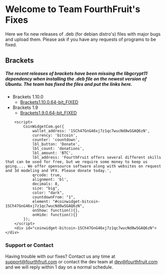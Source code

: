 # Welcome to Team FourthFruit's Fixes

Here we fix new releases of .deb (for debian distro's) files with major bugs and upload them. Please ask if you have any requests of programs to be fixed.
## Brackets
##### The recent releases of brackets have been missing the libgcrypt11 dependency when installing the .deb file on the newest version of Ubuntu. The team has fixed the files and put the links here.
* Brackets 1.10.0
  * [Brackets1.10.0.64-bit_FIXED](https://mega.nz/#!syJCFAbS!Gqcq42FHGVsjMa7no3UBERwtNEyue045FcRfdJ6q15o)
* Brackets 1.9
  * [Brackets1.9.0.64-bit_FIXED](https://mega.nz/#!U3I0gRpY!9oJQ7E6Npz-3IK3mCrf1pKxM3lKybXLUq-c6QdWTuN4)


<script src="//blockr.io/js_external/coinwidget/coin.js"></script>
		<script>
			CoinWidgetCom.go({
				wallet_address: '1SCh47GnG46xj7z1qc7wucNd8wSGAQ6zN',
				currency: 'bitcoin',
				counter: 'countdown',
				lbl_button: 'Donate',
				lbl_count: 'donations',
				lbl_amount: 'BTC',
				lbl_address: 'FourthFruit offers several different skills that can be used for free, but we require some money to keep us going.... We offer opensource software along with websites on request and 3d modeling and VFX. Please donate today.',
				qrcode: true,
				alignment: 'bl',
				decimals: 8,
				size: "big",
				color: "dark",
				countdownFrom: "1",
				element: "#coinwidget-bitcoin-1SCh47GnG46xj7z1qc7wucNd8wSGAQ6zN",
				onShow: function(){},
				onHide: function(){}
			});
		</script>
		<div id="coinwidget-bitcoin-1SCh47GnG46xj7z1qc7wucNd8wSGAQ6zN"></div>

### Support or Contact

Having trouble with our fixes? Contact us any time at support@fourthfruit.com or contact the dev team at dev@fourthfruit.com and we will reply within 1 day on a normal schedule.
